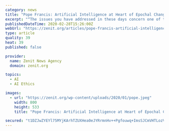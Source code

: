 ```yaml
---
category: news
title: "Pope Francis: Artificial Intelligence at Heart of Epochal Change"
excerpt: "“The issues you have addressed in these days concern one of the most important changes affecting today’s world. Indeed, we could say that the digital galaxy, and specifically artificial intelligence, is at the very heart of the epochal change we are experiencing.” Those comments were sent by Pope Francis on February 28, 2020, to o ..."
publishedDateTime: 2020-02-28T15:26:00Z
webUrl: "https://zenit.org/articles/pope-francis-artificial-intelligence-at-heart-of-epochal-change/"
type: article
quality: 39
heat: 39
published: false

provider:
  name: Zenit News Agency
  domain: zenit.org

topics:
  - AI
  - AI Ethics

images:
  - url: "https://zenit.org/wp-content/uploads/2020/01/pope.jpeg"
    width: 800
    height: 533
    title: "Pope Francis: Artificial Intelligence at Heart of Epochal Change"

secured: "t1DZJwZYEYl75MYjKArhTZUXHea0eJYRrmnHv++Pgfouwq+ImsSJCmVHTLozVNspCYpKqFtZg+bcJtMNqegpNnOdCxyWSj60POEyIP5UzLYNT+sR64PYP/4DkaJVXgzss5PGDjIUmOCBB2/VQcadHNyxCUfoZTntroSJ+/wzAp6FWOxzdkVt691ihzF7PyvW+PbilFQ9bPq/skKMOHmLsosxWng1QZSby1I1mhBQK5RLZ+Wn+JMdQvS0SAEm7JkUarSu3Y41Nbwvu/Dl1AEfTDQjncjb1himGEe7i9GxaLUeVZT1G5VVUEz2vXobVkeW;NddFSoL1spVJPXbtrZDMaw=="
---
```


